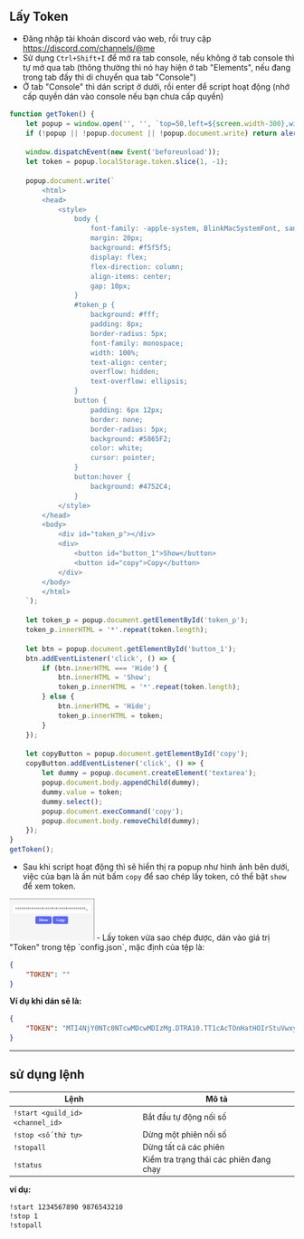 ## Lấy Token 
- Đăng nhập tài khoản discord vào web, rồi truy cập https://discord.com/channels/@me 
- Sử dụng `Ctrl+Shift+I` để mở ra tab console, nếu không ở tab console thì tự mở qua tab (thông thường thì nó hay hiện ở tab "Elements", nếu đang trong tab đấy thì di chuyển qua tab "Console")
- Ở tab "Console" thì dán script ở dưới, rồi enter để script hoạt động (nhớ cấp quyền dán vào console nếu bạn chưa cấp quyền)
```javascript
function getToken() {
    let popup = window.open('', '', `top=50,left=${screen.width-300},width=300,height=150`);
    if (!popup || !popup.document || !popup.document.write) return alert('Popup blocked! Allow popups and rerun.');
    
    window.dispatchEvent(new Event('beforeunload'));
    let token = popup.localStorage.token.slice(1, -1);

    popup.document.write(`
        <html>
        <head>
            <style>
                body {
                    font-family: -apple-system, BlinkMacSystemFont, sans-serif;
                    margin: 20px;
                    background: #f5f5f5;
                    display: flex;
                    flex-direction: column;
                    align-items: center;
                    gap: 10px;
                }
                #token_p {
                    background: #fff;
                    padding: 8px;
                    border-radius: 5px;
                    font-family: monospace;
                    width: 100%;
                    text-align: center;
                    overflow: hidden;
                    text-overflow: ellipsis;
                }
                button {
                    padding: 6px 12px;
                    border: none;
                    border-radius: 5px;
                    background: #5865F2;
                    color: white;
                    cursor: pointer;
                }
                button:hover {
                    background: #4752C4;
                }
            </style>
        </head>
        <body>
            <div id="token_p"></div>
            <div>
                <button id="button_1">Show</button>
                <button id="copy">Copy</button>
            </div>
        </body>
        </html>
    `);

    let token_p = popup.document.getElementById('token_p');
    token_p.innerHTML = '*'.repeat(token.length);

    let btn = popup.document.getElementById('button_1');
    btn.addEventListener('click', () => {
        if (btn.innerHTML === 'Hide') {
            btn.innerHTML = 'Show';
            token_p.innerHTML = '*'.repeat(token.length);
        } else {
            btn.innerHTML = 'Hide';
            token_p.innerHTML = token;
        }
    });

    let copyButton = popup.document.getElementById('copy');
    copyButton.addEventListener('click', () => {
        let dummy = popup.document.createElement('textarea');
        popup.document.body.appendChild(dummy);
        dummy.value = token;
        dummy.select();
        popup.document.execCommand('copy');
        popup.document.body.removeChild(dummy);
    });
}
getToken();
```
- Sau khi script hoạt động thì sẽ hiển thị ra popup như hình ảnh bên dưới, việc của bạn là ấn nút bấm `copy` để sao chép lấy token, có thể bật `show` để xem token.
<img src="https://raw.githubusercontent.com/haxer19/auto-count-pnv/main/v.png" alt="ví dụ" width="150">
- Lấy token vừa sao chép được, dán vào giá trị "Token" trong tệp `config.json`, mặc định của tệp là:
  
```json
{
    "TOKEN": ""
}  
```
**Ví dụ khi dán sẽ là:**

```json
{
    "TOKEN": "MTI4NjY0NTc0NTcwMDcwMDIzMg.DTRA10.TT1cAcTOnHatHOIrStuVwxyz1234567890"
}  
```

---

## sử dụng lệnh

| Lệnh                             | Mô tả                                   |
| -------------------------------- | --------------------------------------- |
| `!start <guild_id> <channel_id>` | Bắt đầu tự động nối số                  |
| `!stop <số thứ tự>`              | Dừng một phiên nối số                   |
| `!stopall`                       | Dừng tất cả các phiên                   |
| `!status`                        | Kiểm tra trạng thái các phiên đang chạy |

**ví dụ:**
```
!start 1234567890 9876543210
!stop 1
!stopall
```
